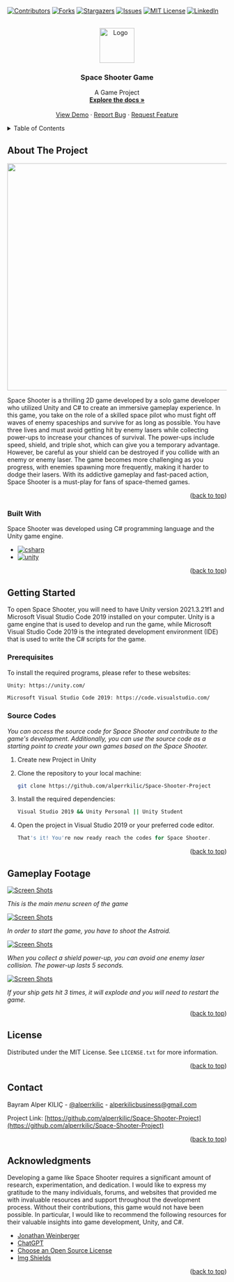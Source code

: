 <a name="readme-top"></a>

[![Contributors][contributors-shield]][contributors-url]
[![Forks][forks-shield]][forks-url]
[![Stargazers][stars-shield]][stars-url]
[![Issues][issues-shield]][issues-url]
[![MIT License][license-shield]][license-url]
[![LinkedIn][linkedin-shield]][linkedin-url]

<!-- PROJECT LOGO -->
<br />
<div align="center">
  <a href="https://github.com/alperrkilic/Space-Shooter-Project">
    <img src="Readme-Images/logo.png" alt="Logo" width="80" height="80">
  </a>

  <h3 align="center">Space Shooter Game</h3>

  <p align="center">
    A Game Project
    <br />
    <a href="https://github.com/alperrkilic/Space-Shooter-Project"><strong>Explore the docs »</strong></a>
    <br />
    <br />
    <a href="https://github.com/alperrkilic/Space-Shooter-Project">View Demo</a>
    ·
    <a href="https://github.com/alperrkilic/Space-Shooter-Project/issues">Report Bug</a>
    ·
    <a href="https://github.com/alperrkilic/Space-Shooter-Project/issues">Request Feature</a>
  </p>
</div>



<!-- TABLE OF CONTENTS -->
<details>
  <summary>Table of Contents</summary>
  <ol>
    <li>
      <a href="#about-the-project">About The Project</a>
      <ul>
        <li><a href="#built-with">Built With</a></li>
      </ul>
    </li>
    <li>
      <a href="#getting-started">Getting Started</a>
      <ul>
        <li><a href="#prerequisites">Prerequisites</a></li>
        <li><a href="#source-codes">Source Codes</a></li>
      </ul>
    </li>
    <!-- <li><a href="#usage">Usage</a></li> -->
    <li><a href="#gameplay-footage">Gameplay Footage</a></li>
    <!-- <li><a href="#contributing">Contributing</a></li> -->
    <li><a href="#license">License</a></li>
    <li><a href="#contact">Contact</a></li>
    <li><a href="#acknowledgments">Acknowledgments</a></li>
  </ol>
</details>



<!-- ABOUT THE PROJECT -->
## About The Project

<img align="center" width="1200" height="520" src="Readme-Images/space-shooter.gif">


Space Shooter is a thrilling 2D game developed by a solo game developer who utilized Unity and C# to create an immersive gameplay experience. In this game, you take on the role of a skilled space pilot who must fight off waves of enemy spaceships and survive for as long as possible. You have three lives and must avoid getting hit by enemy lasers while collecting power-ups to increase your chances of survival. The power-ups include speed, shield, and triple shot, which can give you a temporary advantage. However, be careful as your shield can be destroyed if you collide with an enemy or enemy laser. The game becomes more challenging as you progress, with enemies spawning more frequently, making it harder to dodge their lasers. With its addictive gameplay and fast-paced action, Space Shooter is a must-play for fans of space-themed games.

<p align="right">(<a href="#readme-top">back to top</a>)</p>



### Built With

Space Shooter was developed using C# programming language and the Unity game engine.

* [![csharp][csharp]][csharp-url]
* [![unity][unity]][unity-url]


<p align="right">(<a href="#readme-top">back to top</a>)</p>



<!-- GETTING STARTED -->
## Getting Started

To open Space Shooter, you will need to have Unity version 2021.3.21f1 and Microsoft Visual Studio Code 2019 installed on your computer. Unity is a game engine that is used to develop and run the game, while Microsoft Visual Studio Code 2019 is the integrated development environment (IDE) that is used to write the C# scripts for the game.

### Prerequisites

To install the required programs, please refer to these websites: 

  ```sh
  Unity: https://unity.com/
  ```
  ```sh
  Microsoft Visual Studio Code 2019: https://code.visualstudio.com/
  ```



### Source Codes

_You can access the source code for Space Shooter and contribute to the game's development. Additionally, you can use the source code as a starting point to create your own games based on the Space Shooter._

1. Create new Project in Unity
2. Clone the repository to your local machine:
   ```sh
   git clone https://github.com/alperrkilic/Space-Shooter-Project
   ```
3. Install the required dependencies:
   ```sh
   Visual Studio 2019 && Unity Personal || Unity Student
   ```

4. Open the project in Visual Studio 2019 or your preferred code editor.
   ```js
   That's it! You're now ready reach the codes for Space Shooter.
   ```

<p align="right">(<a href="#readme-top">back to top</a>)</p>


<!-- Images -->
## Gameplay Footage

[![Screen Shots][main-menu]](https://github.com/alperrkilic/Space-Shooter-Project)

_This is the main menu screen of the game_


[![Screen Shots][shoot-to-start]](https://github.com/alperrkilic/Space-Shooter-Project)

_In order to start the game, you have to shoot the Astroid._



[![Screen Shots][shields]](https://github.com/alperrkilic/Space-Shooter-Project)

_When you collect a shield power-up, you can avoid one enemy laser collision. The power-up lasts 5 seconds._


[![Screen Shots][game-over]](https://github.com/alperrkilic/Space-Shooter-Project)

_If your ship gets hit 3 times, it will explode and you will need to restart the game._



<p align="right">(<a href="#readme-top">back to top</a>)</p>


<!-- LICENSE -->
## License

Distributed under the MIT License. See `LICENSE.txt` for more information.

<p align="right">(<a href="#readme-top">back to top</a>)</p>



<!-- CONTACT -->
## Contact

Bayram Alper KILIÇ - [@alperrkilic](https://www.linkedin.com/in/bayram-alper-kilic/) - alperkilicbusiness@gmail.com

Project Link: [https://github.com/alperrkilic/Space-Shooter-Project](https://github.com/alperrkilic/Space-Shooter-Project)

<p align="right">(<a href="#readme-top">back to top</a>)</p>


<!-- ACKNOWLEDGMENTS -->
## Acknowledgments

Developing a game like Space Shooter requires a significant amount of research, experimentation, and dedication. I would like to express my gratitude to the many individuals, forums, and websites that provided me with invaluable resources and support throughout the development process. Without their contributions, this game would not have been possible. In particular, I would like to recommend the following resources for their valuable insights into game development, Unity, and C#.

* [Jonathan Weinberger](https://www.udemy.com/user/jonathan-weinberger/)
* [ChatGPT](https://chat.openai.com/chat)
* [Choose an Open Source License](https://choosealicense.com)
* [Img Shields](https://shields.io)


<p align="right">(<a href="#readme-top">back to top</a>)</p>

[contributors-shield]: https://img.shields.io/github/contributors/alperrkilic/Space-Shooter-Project.svg?style=for-the-badge
[contributors-url]: https://github.com/alperrkilic/Space-Shooter-Project/graphs/contributors
[forks-shield]: https://img.shields.io/github/forks/alperrkilic/Space-Shooter-Project.svg?style=for-the-badge
[forks-url]: https://github.com/alperrkilic/Space-Shooter-Project/forks
[stars-shield]: https://img.shields.io/github/stars/alperrkilic/Space-Shooter-Project.svg?style=for-the-badge
[stars-url]: https://github.com/alperrkilic/Space-Shooter-Project/stargazers
[issues-shield]: https://img.shields.io/github/issues/alperrkilic/Space-Shooter-Project.svg?style=for-the-badge
[issues-url]: https://github.com/alperrkilic/Space-Shooter-Project/issues
[license-shield]: https://img.shields.io/github/license/alperrkilic/Space-Shooter-Project.svg?style=for-the-badge
[license-url]: https://github.com/alperrkilic/Space-Shooter-Project/blob/master/LICENSE.txt

<!-- Built with and Social Media -->
[linkedin-shield]: https://img.shields.io/badge/-LinkedIn-black.svg?style=for-the-badge&logo=linkedin&colorB=555
[linkedin-url]: https://www.linkedin.com/in/bayram-alper-kilic/
[csharp]: https://img.shields.io/badge/C%23-239120?style=for-the-badge&logo=c-sharp&logoColor=white
[csharp-url]: https://learn.microsoft.com/en-us/dotnet/csharp/
[unity]: https://img.shields.io/badge/Unity-100000?style=for-the-badge&logo=unity&logoColor=white
[unity-url]: https://unity.com/


<!-- images -->
[product-screenshot]: Readme-Images/space-shooter.gif
[shields]: Readme-Images/shield.png
[main-menu]: Readme-Images/main-menu.png
[game-over]: Readme-Images/game-over.png
[shoot-to-start]: Readme-Images/shoot-to-start.png
